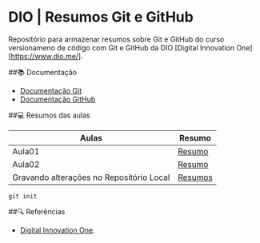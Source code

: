 # DIO | Resumos Git e GitHub

Repositório para armazenar resumos sobre Git e GitHub do curso versionameno de código com Git e GitHub da DIO [Digital Innovation One][https://www.dio.me/].

##📚 Documentação
- [Documentação Git](https://git-scm.com/docs/git/pt_BR)
- [Documentação GitHub](https://docs.github.com/pt)

##💻 Resumos das aulas 

 |Aulas | Resumo |
 |------|--------|
 |Aula01|[Resumo]()|
 |Aula02|[Resumo]()|
 |Gravando alterações no Repositório Local | [Resumos]()

 ```
 git init 
 ```
##🔍 Referências 
- [Digital Innovation One]().
